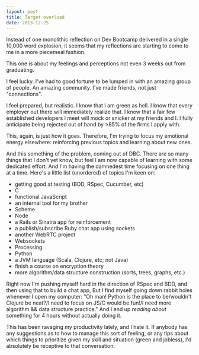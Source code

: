 ```yaml
---
layout: post
title: Target overload
date: 2013-12-25
---
```


Instead of one monolithic reflection on Dev Bootcamp
delivered in a single 10,000 word explosion, it seems that my reflections are
starting to come to me in a more piecemeal fashion.

This one is about my feelings and perceptions not even 3 weeks out from graduating.

I feel lucky. I've had to good fortune to be lumped in with an amazing group
of people. An amazing community. I've made friends, not just "connections".

I feel prepared, but realistic. I know that I am green as hell. I know that
every employer out there will immediately realize that.
I know that a fair few established developers I meet will mock or
snicker at my friends and I.  I fully anticipate being rejected out of hand
by >85% of the firms I apply with.

This, again, is just how it goes. Therefore, I'm trying to focus my emotional energy
elsewhere: reinforcing previous topics and learning about new ones.

And this something of the problem, coming out of DBC. There are so many things
that I don't yet know, but feel I am now capable of learning with some dedicated
effort. And I'm having the damnedest time focusing on one thing at a time.
Here's a little list (unordered) of topics I'm keen on:

- getting good at testing (BDD, RSpec, Cucumber, etc)
- C
- functional JavaScript
- an internal tool for my brother
- Scheme
- Node
- a Rails or Sinatra app for reinforcement
- a publish/subscribe Ruby chat app using sockets
- another WebRTC project
- Websockets
- Processing
- Python
- a JVM language (Scala, Clojure, etc; not Java)
- finish a course on encryption theory
- more algorithm/data structure construction (sorts, trees, graphs, etc.)

Right now I'm pushing myself hard in the direction of RSpec and BDD, and then
using that to build a chat app, But I find myself going down rabbit holes
whenever I open my computer: "Oh man! Python is the place to be/wouldn't Clojure
be neat?/I need to focus on JS/C would be fun!/I need more algorithm && data
structure practice." And I end up *reading about* something for 4 hours without
actually doing it.

This has been ravaging my productivity lately, and I hate it. If anybody has any
suggestions as to how to manage this sort of feeling, or any tips about which
things to prioritize given my skill and situation (green and jobless), I'd
absolutely be receptive to that conversation.
